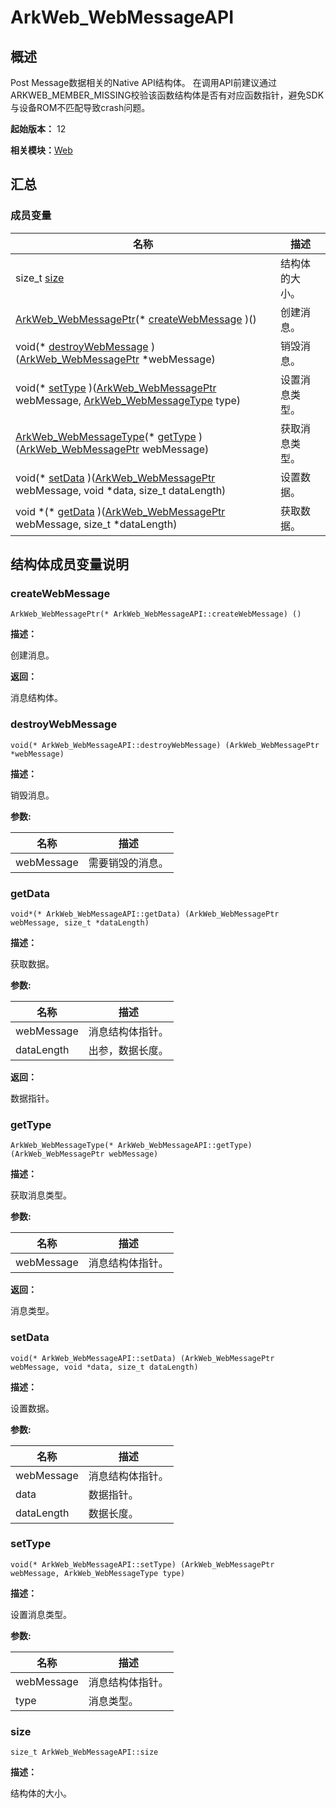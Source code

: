 # ArkWeb_WebMessageAPI


## 概述

Post Message数据相关的Native API结构体。 在调用API前建议通过ARKWEB_MEMBER_MISSING校验该函数结构体是否有对应函数指针，避免SDK与设备ROM不匹配导致crash问题。

**起始版本：** 12

**相关模块：**[Web](_web.md)


## 汇总


### 成员变量

| 名称 | 描述 | 
| -------- | -------- |
| size_t [size](#size) | 结构体的大小。  | 
| [ArkWeb_WebMessagePtr](_web.md#arkweb_webmessageptr)(\* [createWebMessage](#createwebmessage) )() | 创建消息。  | 
| void(\* [destroyWebMessage](#destroywebmessage) )([ArkWeb_WebMessagePtr](_web.md#arkweb_webmessageptr) \*webMessage) | 销毁消息。  | 
| void(\* [setType](#settype) )([ArkWeb_WebMessagePtr](_web.md#arkweb_webmessageptr) webMessage, [ArkWeb_WebMessageType](_web.md#arkweb_webmessagetype) type) | 设置消息类型。  | 
| [ArkWeb_WebMessageType](_web.md#arkweb_webmessagetype)(\* [getType](#gettype) )([ArkWeb_WebMessagePtr](_web.md#arkweb_webmessageptr) webMessage) | 获取消息类型。  | 
| void(\* [setData](#setdata) )([ArkWeb_WebMessagePtr](_web.md#arkweb_webmessageptr) webMessage, void \*data, size_t dataLength) | 设置数据。  | 
| void \*(\* [getData](#getdata) )([ArkWeb_WebMessagePtr](_web.md#arkweb_webmessageptr) webMessage, size_t \*dataLength) | 获取数据。  | 


## 结构体成员变量说明


### createWebMessage

```
ArkWeb_WebMessagePtr(* ArkWeb_WebMessageAPI::createWebMessage) ()
```
**描述：**

创建消息。

**返回：**

消息结构体。


### destroyWebMessage

```
void(* ArkWeb_WebMessageAPI::destroyWebMessage) (ArkWeb_WebMessagePtr *webMessage)
```
**描述：**

销毁消息。

**参数:**

| 名称 | 描述 | 
| -------- | -------- |
| webMessage | 需要销毁的消息。  | 


### getData

```
void*(* ArkWeb_WebMessageAPI::getData) (ArkWeb_WebMessagePtr webMessage, size_t *dataLength)
```
**描述：**

获取数据。

**参数:**

| 名称 | 描述 | 
| -------- | -------- |
| webMessage | 消息结构体指针。  | 
| dataLength | 出参，数据长度。  | 

**返回：**

数据指针。


### getType

```
ArkWeb_WebMessageType(* ArkWeb_WebMessageAPI::getType) (ArkWeb_WebMessagePtr webMessage)
```
**描述：**

获取消息类型。

**参数:**

| 名称 | 描述 | 
| -------- | -------- |
| webMessage | 消息结构体指针。  | 

**返回：**

消息类型。


### setData

```
void(* ArkWeb_WebMessageAPI::setData) (ArkWeb_WebMessagePtr webMessage, void *data, size_t dataLength)
```
**描述：**

设置数据。

**参数:**

| 名称 | 描述 | 
| -------- | -------- |
| webMessage | 消息结构体指针。  | 
| data | 数据指针。  | 
| dataLength | 数据长度。  | 


### setType

```
void(* ArkWeb_WebMessageAPI::setType) (ArkWeb_WebMessagePtr webMessage, ArkWeb_WebMessageType type)
```
**描述：**

设置消息类型。

**参数:**

| 名称 | 描述 | 
| -------- | -------- |
| webMessage | 消息结构体指针。  | 
| type | 消息类型。  | 


### size

```
size_t ArkWeb_WebMessageAPI::size
```
**描述：**

结构体的大小。
